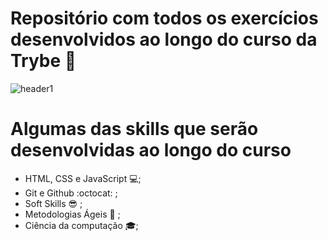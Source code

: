 # Repositório com todos os exercícios desenvolvidos ao longo do curso da Trybe 🚀

![header1](https://user-images.githubusercontent.com/55060810/121017407-9f237680-c773-11eb-8383-658e726364b3.png)
# Algumas das skills que serão desenvolvidas ao longo do curso

- HTML, CSS e JavaScript 💻;
- Git e Github :octocat: ;
- Soft Skills 😎 ;
- Metodologias Ágeis 🏃 ;
- Ciência da computação  🎓;
